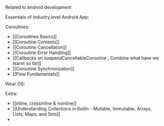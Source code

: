 Related to android development

Essentials of Industry.level Android App:


Coroutines:
- [[Coroutines Basics]]
- [[Coroutine Contexts]]
- [[Coroutine Cancellation]]
- [[Coroutine Error Handling]]
- [[Callbacks on suspendCancellableCoroutine , Combine what have we learnt so far]]
- [[Coroutine Synchronization]]
- [[Flow Fundamentals]]


Wear OS:


Extra:
- [[inline, crossinline & noinline]]
- [[Understanding Collections in Kotlin - Mutable, Immutable, Arrays, Lists, Maps, and Sets]]
- 